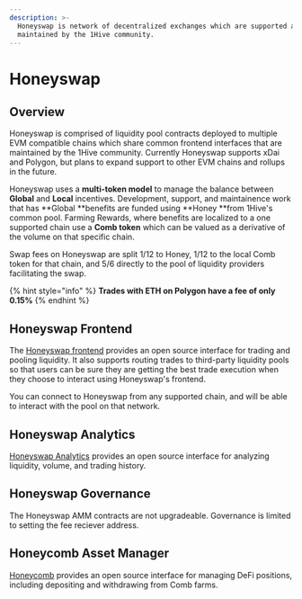 ```yaml
---
description: >-
  Honeyswap is network of decentralized exchanges which are supported and
  maintained by the 1Hive community.
---
```


# Honeyswap

## Overview

Honeyswap is comprised of liquidity pool contracts deployed to multiple EVM compatible chains which share common frontend interfaces that are maintained by the 1Hive community. Currently Honeyswap supports xDai and Polygon, but plans to expand support to other EVM chains and rollups in the future. 

Honeyswap uses a **multi-token model** to manage the balance between **Global** and **Local** incentives. Development, support, and maintainence work that has **Global **benefits are funded using **Honey **from 1Hive's common pool. Farming Rewards, where benefits are localized to a one supported chain use a **Comb token** which can be valued as a derivative of the volume on that specific chain.

Swap fees on Honeyswap are split 1/12 to Honey, 1/12 to the local Comb token for that chain, and 5/6 directly to the pool of liquidity providers facilitating the swap.

{% hint style="info" %}
**Trades with ETH on Polygon have a fee of only 0.15%**
{% endhint %}

## Honeyswap Frontend

The [Honeyswap frontend](https://app.honeyswap.org) provides an open source interface for trading and pooling liquidity. It also supports routing trades to third-party liquidity pools so that users can be sure they are getting the best trade execution when they choose to interact using Honeyswap's frontend. 

You can connect to Honeyswap from any supported chain, and will be able to interact with the pool on that network. 

## Honeyswap Analytics 

[Honeyswap Analytics](https://info.honeyswap.org)  provides an open source interface for analyzing liquidity, volume, and trading history.

## Honeyswap Governance

The Honeyswap AMM contracts are not upgradeable. Governance is limited to setting the fee reciever address.

## Honeycomb Asset Manager 

[Honeycomb](../honeycomb/) provides an open source interface for managing DeFi positions, including depositing and withdrawing from Comb farms.
